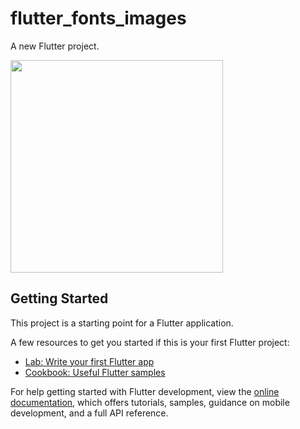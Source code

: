 # flutter_fonts_images

A new Flutter project.

<img src="https://github.com/DoaaAbdallah1/flutter_fonts_images/assets/122896725/8c2ddbf4-e345-43dc-bf0f-73acd8d80e43"  width=340>

## Getting Started

This project is a starting point for a Flutter application.

A few resources to get you started if this is your first Flutter project:

- [Lab: Write your first Flutter app](https://docs.flutter.dev/get-started/codelab)
- [Cookbook: Useful Flutter samples](https://docs.flutter.dev/cookbook)

For help getting started with Flutter development, view the
[online documentation](https://docs.flutter.dev/), which offers tutorials,
samples, guidance on mobile development, and a full API reference.
